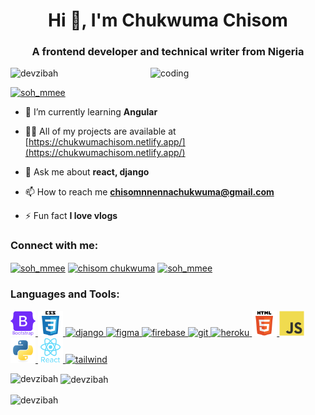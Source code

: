 <h1 align="center">Hi 👋, I'm Chukwuma Chisom</h1>
<h3 align="center">A frontend developer and technical writer from Nigeria</h3>

<img align="right" alt="coding" width="280" src="https://media4.giphy.com/media/RpJPyxPD7HGHtwyg9z/giphy.gif?cid=ecf05e478n7q7xn2liod0lvz7pcmohihg0mp9d3qtha6aoti&rid=giphy.gif&ct=g">


<p align="left"> <img src="https://komarev.com/ghpvc/?username=devzibah&label=Profile%20views&color=0e75b6&style=flat" alt="devzibah" /> </p>

<p align="left"> <a href="https://twitter.com/soh_mmee" target="blank"><img src="https://img.shields.io/twitter/follow/soh_mmee?logo=twitter&style=for-the-badge" alt="soh_mmee" /></a> </p>

- 🌱 I’m currently learning **Angular**

- 👨‍💻 All of my projects are available at [https://chukwumachisom.netlify.app/](https://chukwumachisom.netlify.app/)

- 💬 Ask me about **react, django**

- 📫 How to reach me **chisomnnennachukwuma@gmail.com**

- ⚡ Fun fact **I love vlogs**

<h3 align="left">Connect with me:</h3>
<p align="left">
<a href="https://twitter.com/soh_mmee" target="blank"><img align="center" src="https://raw.githubusercontent.com/rahuldkjain/github-profile-readme-generator/master/src/images/icons/Social/twitter.svg" alt="soh_mmee" height="30" width="40" /></a>
<a href="https://linkedin.com/in/chisom chukwuma" target="blank"><img align="center" src="https://raw.githubusercontent.com/rahuldkjain/github-profile-readme-generator/master/src/images/icons/Social/linked-in-alt.svg" alt="chisom chukwuma" height="30" width="40" /></a>
<a href="https://instagram.com/soh_mmee" target="blank"><img align="center" src="https://raw.githubusercontent.com/rahuldkjain/github-profile-readme-generator/master/src/images/icons/Social/instagram.svg" alt="soh_mmee" height="30" width="40" /></a>
</p>

<h3 align="left">Languages and Tools:</h3>
<p align="left"> <a href="https://getbootstrap.com" target="_blank" rel="noreferrer"> <img src="https://raw.githubusercontent.com/devicons/devicon/master/icons/bootstrap/bootstrap-plain-wordmark.svg" alt="bootstrap" width="40" height="40"/> </a> <a href="https://www.w3schools.com/css/" target="_blank" rel="noreferrer"> <img src="https://raw.githubusercontent.com/devicons/devicon/master/icons/css3/css3-original-wordmark.svg" alt="css3" width="40" height="40"/> </a> <a href="https://www.djangoproject.com/" target="_blank" rel="noreferrer"> <img src="https://cdn.worldvectorlogo.com/logos/django.svg" alt="django" width="40" height="40"/> </a> <a href="https://www.figma.com/" target="_blank" rel="noreferrer"> <img src="https://www.vectorlogo.zone/logos/figma/figma-icon.svg" alt="figma" width="40" height="40"/> </a> <a href="https://firebase.google.com/" target="_blank" rel="noreferrer"> <img src="https://www.vectorlogo.zone/logos/firebase/firebase-icon.svg" alt="firebase" width="40" height="40"/> </a> <a href="https://git-scm.com/" target="_blank" rel="noreferrer"> <img src="https://www.vectorlogo.zone/logos/git-scm/git-scm-icon.svg" alt="git" width="40" height="40"/> </a> <a href="https://heroku.com" target="_blank" rel="noreferrer"> <img src="https://www.vectorlogo.zone/logos/heroku/heroku-icon.svg" alt="heroku" width="40" height="40"/> </a> <a href="https://www.w3.org/html/" target="_blank" rel="noreferrer"> <img src="https://raw.githubusercontent.com/devicons/devicon/master/icons/html5/html5-original-wordmark.svg" alt="html5" width="40" height="40"/> </a> <a href="https://developer.mozilla.org/en-US/docs/Web/JavaScript" target="_blank" rel="noreferrer"> <img src="https://raw.githubusercontent.com/devicons/devicon/master/icons/javascript/javascript-original.svg" alt="javascript" width="40" height="40"/> </a>  <a href="https://www.python.org" target="_blank" rel="noreferrer"> <img src="https://raw.githubusercontent.com/devicons/devicon/master/icons/python/python-original.svg" alt="python" width="40" height="40"/> </a> <a href="https://reactjs.org/" target="_blank" rel="noreferrer"> <img src="https://raw.githubusercontent.com/devicons/devicon/master/icons/react/react-original-wordmark.svg" alt="react" width="40" height="40"/> </a> <a href="https://tailwindcss.com/" target="_blank" rel="noreferrer"> <img src="https://www.vectorlogo.zone/logos/tailwindcss/tailwindcss-icon.svg" alt="tailwind" width="40" height="40"/> </a> </p>

<p><img align="left" src="https://github-readme-stats.vercel.app/api/top-langs?username=devzibah&show_icons=true&locale=en&layout=compact" alt="devzibah" /></p>

<p>&nbsp;<img align="center" src="https://github-readme-stats.vercel.app/api?username=devzibah&show_icons=true&locale=en" alt="devzibah" /></p>

<p><img align="center" src="https://github-readme-streak-stats.herokuapp.com/?user=devzibah&" alt="devzibah" /></p>
